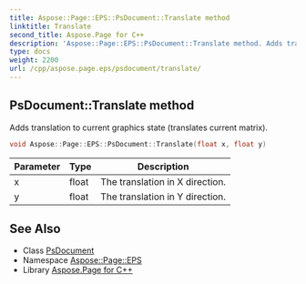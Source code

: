```yaml
---
title: Aspose::Page::EPS::PsDocument::Translate method
linktitle: Translate
second_title: Aspose.Page for C++
description: 'Aspose::Page::EPS::PsDocument::Translate method. Adds translation to current graphics state (translates current matrix) in C++.'
type: docs
weight: 2200
url: /cpp/aspose.page.eps/psdocument/translate/
---
```

## PsDocument::Translate method


Adds translation to current graphics state (translates current matrix).

```cpp
void Aspose::Page::EPS::PsDocument::Translate(float x, float y)
```


| Parameter | Type | Description |
| --- | --- | --- |
| x | float | The translation in X direction. |
| y | float | The translation in Y direction. |

## See Also

* Class [PsDocument](../)
* Namespace [Aspose::Page::EPS](../../)
* Library [Aspose.Page for C++](../../../)
